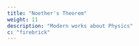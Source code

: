 ```yaml
---
title: "Noether's Theorem"
weight: 11
description: "Modern works about Physics"
c: "firebrick"
---
```


